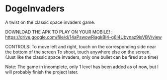 # DogeInvaders

A twist on the classic space invaders game.

DOWNLOAD THE APK TO PLAY ON YOUR MOBILE! : https://drive.google.com/file/d/14aPswowRiagkBl4-g6I4Ubynaz9isVBV/view

CONTROLS:
To move left and right, touch on the corresponding side near the bottom of the screen
To shoot, touch anywhere else on the screen. (Just like the classic space invaders, only one bullet can be fired at a time)

Note: The game in incomplete, only 1 level has been added as of now, but I will probably finish the project later.
